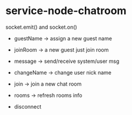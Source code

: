 # service-node-chatroom

socket.emit() and socket.on()

- guestName -> assign a new guest name
- joinRoom -> a new guest just join room
- message -> send/receive system/user msg

- changeName -> change user nick name
- join -> join a new chat room

- rooms -> refresh rooms info
- disconnect
